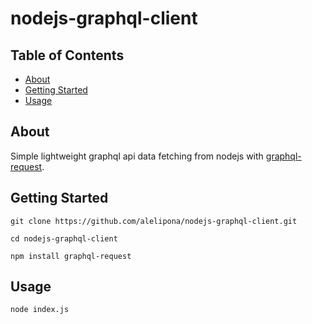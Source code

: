 # nodejs-graphql-client

## Table of Contents

- [About](#about)
- [Getting Started](#getting_started)
- [Usage](#usage)

## About <a name = "about"></a>

Simple lightweight graphql api data fetching from nodejs with [graphql-request](https://github.com/jasonkuhrt/graphql-request).

## Getting Started <a name = "getting_started"></a>

```
git clone https://github.com/alelipona/nodejs-graphql-client.git

```

```
cd nodejs-graphql-client
```
```
npm install graphql-request
```



## Usage <a name = "usage"></a>

```
node index.js
```
